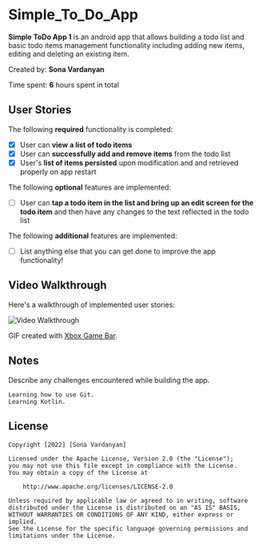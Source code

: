 # Simple_To_Do_App

**Simple ToDo App 1** is an android app that allows building a todo list and basic todo items management functionality including adding new items, editing and deleting an existing item.

Created by: **Sona Vardanyan**

Time spent: **6** hours spent in total

## User Stories

The following **required** functionality is completed:

* [X] User can **view a list of todo items**
* [X] User can **successfully add and remove items** from the todo list
* [X] User's **list of items persisted** upon modification and and retrieved properly on app restart

The following **optional** features are implemented:

* [ ] User can **tap a todo item in the list and bring up an edit screen for the todo item** and then have any changes to the text reflected in the todo list

The following **additional** features are implemented:

* [ ] List anything else that you can get done to improve the app functionality!

## Video Walkthrough

Here's a walkthrough of implemented user stories:

<img src='https://im7.ezgif.com/tmp/ezgif-7-c9b4c2f930.gif' title='Video Walkthrough' width='' alt='Video Walkthrough' />

GIF created with [Xbox Game Bar](https://www.microsoft.com/en-us/p/xbox-game-bar/9nzkpstsnw4p?activetab=pivot:overviewtab).

## Notes

Describe any challenges encountered while building the app.
    
    Learning how to use Git. 
    Learning Kotlin. 

## License

    Copyright [2022] [Sona Vardanyan]

    Licensed under the Apache License, Version 2.0 (the "License");
    you may not use this file except in compliance with the License.
    You may obtain a copy of the License at

        http://www.apache.org/licenses/LICENSE-2.0

    Unless required by applicable law or agreed to in writing, software
    distributed under the License is distributed on an "AS IS" BASIS,
    WITHOUT WARRANTIES OR CONDITIONS OF ANY KIND, either express or implied.
    See the License for the specific language governing permissions and
    limitations under the License.
